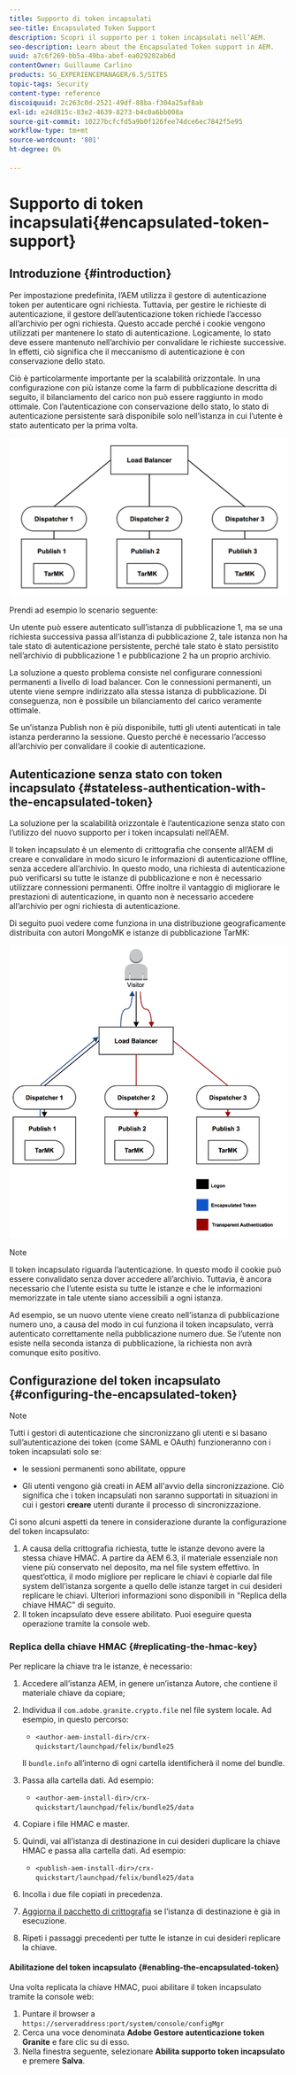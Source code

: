 ```yaml
---
title: Supporto di token incapsulati
seo-title: Encapsulated Token Support
description: Scopri il supporto per i token incapsulati nell’AEM.
seo-description: Learn about the Encapsulated Token support in AEM.
uuid: a7c6f269-bb5a-49ba-abef-ea029202ab6d
contentOwner: Guillaume Carlino
products: SG_EXPERIENCEMANAGER/6.5/SITES
topic-tags: Security
content-type: reference
discoiquuid: 2c263c0d-2521-49df-88ba-f304a25af8ab
exl-id: e24d815c-83e2-4639-8273-b4c0a6bb008a
source-git-commit: 10227bcfcfd5a9b0f126fee74dce6ec7842f5e95
workflow-type: tm+mt
source-wordcount: '801'
ht-degree: 0%

---
```


# Supporto di token incapsulati{#encapsulated-token-support}

## Introduzione {#introduction}

Per impostazione predefinita, l’AEM utilizza il gestore di autenticazione token per autenticare ogni richiesta. Tuttavia, per gestire le richieste di autenticazione, il gestore dell’autenticazione token richiede l’accesso all’archivio per ogni richiesta. Questo accade perché i cookie vengono utilizzati per mantenere lo stato di autenticazione. Logicamente, lo stato deve essere mantenuto nell’archivio per convalidare le richieste successive. In effetti, ciò significa che il meccanismo di autenticazione è con conservazione dello stato.

Ciò è particolarmente importante per la scalabilità orizzontale. In una configurazione con più istanze come la farm di pubblicazione descritta di seguito, il bilanciamento del carico non può essere raggiunto in modo ottimale. Con l’autenticazione con conservazione dello stato, lo stato di autenticazione persistente sarà disponibile solo nell’istanza in cui l’utente è stato autenticato per la prima volta.

![chlimage_1-33](assets/chlimage_1-33a.png)

Prendi ad esempio lo scenario seguente:

Un utente può essere autenticato sull’istanza di pubblicazione 1, ma se una richiesta successiva passa all’istanza di pubblicazione 2, tale istanza non ha tale stato di autenticazione persistente, perché tale stato è stato persistito nell’archivio di pubblicazione 1 e pubblicazione 2 ha un proprio archivio.

La soluzione a questo problema consiste nel configurare connessioni permanenti a livello di load balancer. Con le connessioni permanenti, un utente viene sempre indirizzato alla stessa istanza di pubblicazione. Di conseguenza, non è possibile un bilanciamento del carico veramente ottimale.

Se un’istanza Publish non è più disponibile, tutti gli utenti autenticati in tale istanza perderanno la sessione. Questo perché è necessario l’accesso all’archivio per convalidare il cookie di autenticazione.

## Autenticazione senza stato con token incapsulato {#stateless-authentication-with-the-encapsulated-token}

La soluzione per la scalabilità orizzontale è l’autenticazione senza stato con l’utilizzo del nuovo supporto per i token incapsulati nell’AEM.

Il token incapsulato è un elemento di crittografia che consente all’AEM di creare e convalidare in modo sicuro le informazioni di autenticazione offline, senza accedere all’archivio. In questo modo, una richiesta di autenticazione può verificarsi su tutte le istanze di pubblicazione e non è necessario utilizzare connessioni permanenti. Offre inoltre il vantaggio di migliorare le prestazioni di autenticazione, in quanto non è necessario accedere all’archivio per ogni richiesta di autenticazione.

Di seguito puoi vedere come funziona in una distribuzione geograficamente distribuita con autori MongoMK e istanze di pubblicazione TarMK:

![chlimage_1-34](assets/chlimage_1-34a.png)

>[!NOTE]
>
>Il token incapsulato riguarda l’autenticazione. In questo modo il cookie può essere convalidato senza dover accedere all’archivio. Tuttavia, è ancora necessario che l’utente esista su tutte le istanze e che le informazioni memorizzate in tale utente siano accessibili a ogni istanza.
>
>Ad esempio, se un nuovo utente viene creato nell’istanza di pubblicazione numero uno, a causa del modo in cui funziona il token incapsulato, verrà autenticato correttamente nella pubblicazione numero due. Se l’utente non esiste nella seconda istanza di pubblicazione, la richiesta non avrà comunque esito positivo.
>

## Configurazione del token incapsulato {#configuring-the-encapsulated-token}

>[!NOTE]
>Tutti i gestori di autenticazione che sincronizzano gli utenti e si basano sull’autenticazione dei token (come SAML e OAuth) funzioneranno con i token incapsulati solo se:
>
>* le sessioni permanenti sono abilitate, oppure
>
>* Gli utenti vengono già creati in AEM all&#39;avvio della sincronizzazione. Ciò significa che i token incapsulati non saranno supportati in situazioni in cui i gestori **creare** utenti durante il processo di sincronizzazione.

Ci sono alcuni aspetti da tenere in considerazione durante la configurazione del token incapsulato:

1. A causa della crittografia richiesta, tutte le istanze devono avere la stessa chiave HMAC. A partire da AEM 6.3, il materiale essenziale non viene più conservato nel deposito, ma nel file system effettivo. In quest’ottica, il modo migliore per replicare le chiavi è copiarle dal file system dell’istanza sorgente a quello delle istanze target in cui desideri replicare le chiavi. Ulteriori informazioni sono disponibili in &quot;Replica della chiave HMAC&quot; di seguito.
1. Il token incapsulato deve essere abilitato. Puoi eseguire questa operazione tramite la console web.

### Replica della chiave HMAC {#replicating-the-hmac-key}

Per replicare la chiave tra le istanze, è necessario:

1. Accedere all’istanza AEM, in genere un’istanza Autore, che contiene il materiale chiave da copiare;
1. Individua il `com.adobe.granite.crypto.file` nel file system locale. Ad esempio, in questo percorso:

   * `<author-aem-install-dir>/crx-quickstart/launchpad/felix/bundle25`

   Il `bundle.info` all’interno di ogni cartella identificherà il nome del bundle.

1. Passa alla cartella dati. Ad esempio:

   * `<author-aem-install-dir>/crx-quickstart/launchpad/felix/bundle25/data`

1. Copiare i file HMAC e master.
1. Quindi, vai all’istanza di destinazione in cui desideri duplicare la chiave HMAC e passa alla cartella dati. Ad esempio:

   * `<publish-aem-install-dir>/crx-quickstart/launchpad/felix/bundle25/data`

1. Incolla i due file copiati in precedenza.
1. [Aggiorna il pacchetto di crittografia](/help/communities/deploy-communities.md#refresh-the-granite-crypto-bundle) se l’istanza di destinazione è già in esecuzione.

1. Ripeti i passaggi precedenti per tutte le istanze in cui desideri replicare la chiave.

#### Abilitazione del token incapsulato {#enabling-the-encapsulated-token}

Una volta replicata la chiave HMAC, puoi abilitare il token incapsulato tramite la console web:

1. Puntare il browser a `https://serveraddress:port/system/console/configMgr`
1. Cerca una voce denominata **Adobe Gestore autenticazione token Granite** e fare clic su di esso.
1. Nella finestra seguente, selezionare **Abilita supporto token incapsulato** e premere **Salva**.
